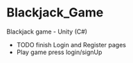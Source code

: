 # Blackjack_Game
Blackjack game - Unity (C#)
* TODO finish Login and Register pages
* Play game press login/signUp
